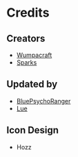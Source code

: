 # Credits

## Creators
- [Wumpacraft](https://twitter.com/wumpacraft)
- [Sparks](https://twitter.com/SelcouthSparks)

## Updated by
- [BluePsychoRanger](https://twitter.com/BluPsychoRanger)
- [Lue](https://github.com/Luexa)

## Icon Design
- Hozz
